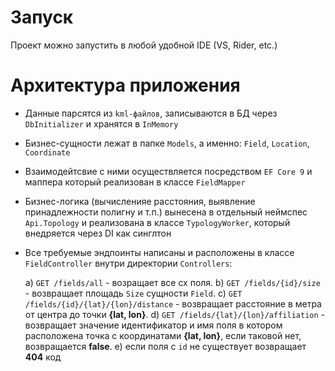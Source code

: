 ﻿# Запуск
Проект можно запустить в любой удобной IDE (VS, Rider, etc.)

# Архитектура приложения

- Данные парсятся из `kml-файлов`, записываются в БД через `DbInitializer` и хранятся в `InMemory`
- Бизнес-сущности лежат в папке `Models`, а именно: `Field`, `Location`, `Coordinate`
- Взаимодейтсвие с ними осуществляется посредством `EF Core 9` и маппера который реализован в классе `FieldMapper`
- Бизнес-логика (вычисленияе расстояния, выявление принадлежности полигну и т.п.) вынесена в отдельный неймспес `Api.Topology` и реализована в классе `TypologyWorker`, который внедряется через DI как синглтон
- Все требуемые эндпоинты написаны и расположены в классе `FieldController` внутри директории `Controllers`:

	a) `GET /fields/all` - возращает все сх поля.
	b) `GET /fields/{id}/size` - возвращает площадь `Size` сущности `Field`.
	c) `GET /fields/{id}/{lat}/{lon}/distance` - возвращает расстояние в метра от центра до точки **{lat, lon}**.
	d) `GET /fields/{lat}/{lon}/affiliation` - возвращает значение идентификатор и имя поля в котором расположена точка с координатами **{lat, lon}**, если таковой нет, возвращается **false**.
	e) если поля с `id` не существует возвращает **404** код